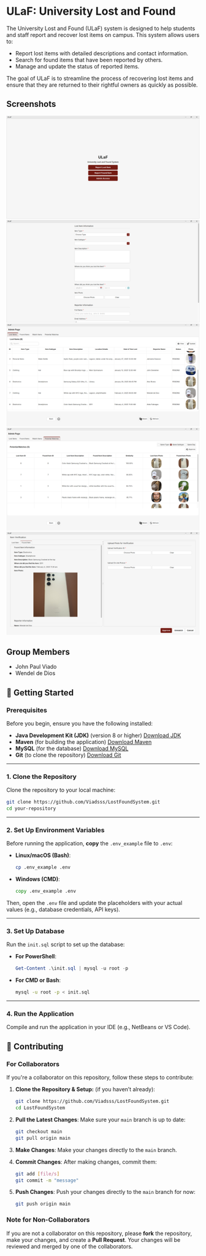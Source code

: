 # ULaF: University Lost and Found

The University Lost and Found (ULaF) system is designed to help students and staff report and recover lost items on campus. This system allows users to:

- Report lost items with detailed descriptions and contact information.
- Search for found items that have been reported by others.
- Manage and update the status of reported items.

The goal of ULaF is to streamline the process of recovering lost items and ensure that they are returned to their rightful owners as quickly as possible.

## Screenshots

![Landing Page](screenshots/landing_page.png)
![Lost Item Page](screenshots/lost_item_page.png)
![Admin Page - Lost Item Table](screenshots/admin_page-lost.png)
![Admin Page - Potential Match Table](screenshots/admin_page-potential.png)
![Verification Page](screenshots/verification_page.png)

## Group Members

- John Paul Viado
- Wendel de Dios

## 🚀 Getting Started

### Prerequisites

Before you begin, ensure you have the following installed:

- **Java Development Kit (JDK)** (version 8 or higher) [Download JDK](https://www.oracle.com/java/technologies/downloads/#jdk23-windows)
- **Maven** (for building the application) [Download Maven](https://maven.apache.org/download.cgi?.)
- **MySQL** (for the database) [Download MySQL](https://dev.mysql.com/downloads/installer/)
- **Git** (to clone the repository) [Download Git](https://git-scm.com/downloads)

---

### 1. Clone the Repository

Clone the repository to your local machine:

```bash
git clone https://github.com/Viadsss/LostFoundSystem.git
cd your-repository
```

---

### 2. Set Up Environment Variables

Before running the application, **copy** the `.env_example` file to `.env`:

- **Linux/macOS (Bash)**:

  ```bash
  cp .env_example .env
  ```

- **Windows (CMD)**:

  ```cmd
  copy .env_example .env
  ```

Then, open the `.env` file and update the placeholders with your actual values (e.g., database credentials, API keys).

---

### 3. Set Up Database

Run the `init.sql` script to set up the database:

- **For PowerShell**:

  ```powershell
  Get-Content .\init.sql | mysql -u root -p
  ```

- **For CMD or Bash**:

  ```bash
  mysql -u root -p < init.sql
  ```

---

### 4. Run the Application

Compile and run the application in your IDE (e.g., NetBeans or VS Code).

## 🤝 Contributing

### For Collaborators

If you're a collaborator on this repository, follow these steps to contribute:

1. **Clone the Repository & Setup:** (if you haven’t already):

   ```bash
   git clone https://github.com/Viadsss/LostFoundSystem.git
   cd LostFoundSystem
   ```

2. **Pull the Latest Changes**:
   Make sure your `main` branch is up to date:

   ```bash
   git checkout main
   git pull origin main
   ```

3. **Make Changes**:
   Make your changes directly to the `main` branch.

4. **Commit Changes**:
   After making changes, commit them:

   ```bash
   git add [file/s]
   git commit -m "message"
   ```

5. **Push Changes**:
   Push your changes directly to the `main` branch for now:

   ```bash
   git push origin main
   ```

### Note for Non-Collaborators

If you are not a collaborator on this repository, please **fork** the repository, make your changes, and create a **Pull Request**. Your changes will be reviewed and merged by one of the collaborators.

